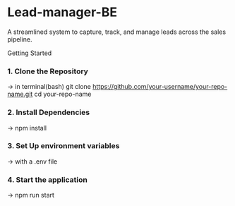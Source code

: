 # Lead-manager-BE
A streamlined system to capture, track, and manage leads across the sales pipeline.


Getting Started

### 1. Clone the Repository

-> in terminal(bash)
git clone https://github.com/your-username/your-repo-name.git
cd your-repo-name

### 2. Install Dependencies

-> npm install

### 3. Set Up environment variables

-> with a .env file

### 4. Start the application

-> npm run start

